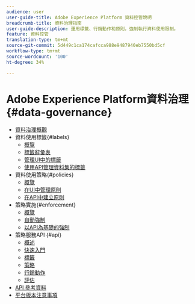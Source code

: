 ```yaml
---
audience: user
user-guide-title: Adobe Experience Platform 資料控管說明
breadcrumb-title: 資料治理指南
user-guide-description: 運用標籤、行銷動作和原則，強制執行資料使用限制。
feature: 資料控管
translation-type: tm+mt
source-git-commit: 5d449c1ca174cafcca988e9487940eb7550bd5cf
workflow-type: tm+mt
source-wordcount: '100'
ht-degree: 34%

---
```



# Adobe Experience Platform資料治理{#data-governance}

* [資料治理概觀](home.md)
* 資料使用標籤{#labels}
   * [概覽](labels/overview.md)
   * [標籤辭彙表](labels/reference.md)
   * [管理UI中的標籤](labels/user-guide.md)
   * [使用API管理資料集的標籤](labels/dataset-api.md)
* 資料使用策略{#policies}
   * [概覽](policies/overview.md)
   * [在UI中管理原則](policies/user-guide.md)
   * [在API中建立原則](policies/create.md)
* 策略實施{#enforcement}
   * [概覽](enforcement/overview.md)
   * [自動強制](enforcement/auto-enforcement.md)
   * [以API為基礎的強制](enforcement/api-enforcement.md)
* 策略服務API {#api}
   * [概述](api/overview.md)
   * [快速入門](api/getting-started.md)
   * [標籤](api/labels.md)
   * [策略](api/policies.md)
   * [行銷動作](api/marketing-actions.md)
   * [評估](api/evaluation.md)
* [API 參考資料](https://www.adobe.io/apis/experienceplatform/home/api-reference.html#!acpdr/swagger-specs/dule-policy-service.yaml)
* [平台版本注意事項](https://www.adobe.com/go/platform-release-notes-en)